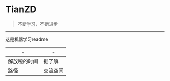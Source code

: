 # TianZD

> 不断学习，不断进步

---

这是机器学习readme

| -            | -        |
| ------------ | -------- |
| 解放啦的时间 | 据了解   |
| 路径         | 交流空间 |








